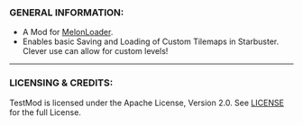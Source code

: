 ### GENERAL INFORMATION:

- A Mod for [MelonLoader](https://github.com/LavaGang/MelonLoader).
- Enables basic Saving and Loading of Custom Tilemaps in Starbuster. Clever use can allow for custom levels!
---

### LICENSING & CREDITS:

TestMod is licensed under the Apache License, Version 2.0. See [LICENSE](https://github.com/LavaGang/TestMod/blob/master/LICENSE.md) for the full License.